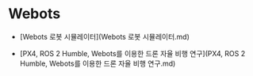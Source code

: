 # Webots



- [Webots 로봇 시뮬레이터](Webots 로봇 시뮬레이터.md)


- [PX4, ROS 2 Humble, Webots를 이용한 드론 자율 비행 연구](PX4, ROS 2 Humble, Webots를 이용한 드론 자율 비행 연구.md)
